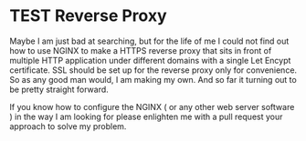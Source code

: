 # TEST Reverse Proxy

Maybe I am just bad at searching, but for the life of me I could not find out how to use NGINX to make a HTTPS reverse proxy that sits in front of multiple HTTP application under different domains with a single Let Encypt certificate. SSL should be set up for the reverse proxy only for convenience. So as any good man would, I am making my own. And so far it turning out to be pretty straight forward.

If you know how to configure the  NGINX ( or any other web server software ) in the way I am looking for please enlighten me with a pull request your approach to solve my problem.
